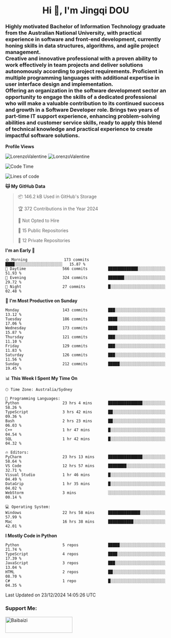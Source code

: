 <h1 align="center">Hi 👋, I'm Jingqi DOU</h1>
<h3 align="left">
Highly motivated Bachelor of Information Technology graduate from the Australian National University, with practical experience in software and front-end development, currently honing skills in data structures, algorithms, and agile project management. <br>
Creative and innovative professional with a proven ability to work effectively in team projects and deliver solutions autonomously according to project requirements. Proficient in multiple programming languages with additional expertise in user interface design and implementation. <br>
Offering an organization in the software development sector an opportunity to engage the skills of a dedicated professional who will make a valuable contribution to its continued success and growth in a Software Developer role. Brings two years of part-time IT support experience, enhancing problem-solving abilities and customer service skills, ready to apply this blend of technical knowledge and practical experience to create impactful software solutions.
</h3>

**Profile Views**<br>
<!-- <img src="https://count.getloli.com/get/@:name" alt="LorenzoValentine" theme="rule34" /> -->
<img src="https://count.getloli.com/@LorenzoValentine?name=LorenzoValentine&theme=asoul&padding=7&offset=0&align=center&scale=2&pixelated=1&darkmode=auto&prefix=020315" alt="LorenzoValentine" theme="rule34" />
<img src="https://count.getloli.com/@LorenzoValentine?name=LorenzoValentine&theme=food&padding=7&offset=0&align=center&scale=2&pixelated=1&darkmode=auto&prefix=020315" alt="LorenzoValentine" theme="rule34" />


<!--START_SECTION:waka-->
![Code Time](http://img.shields.io/badge/Code%20Time-1%2C339%20hrs%2045%20mins-blue)

![Lines of code](https://img.shields.io/badge/From%20Hello%20World%20I%27ve%20Written-546.7%20thousand%20lines%20of%20code-blue)

**🐱 My GitHub Data** 

> 📦 146.2 kB Used in GitHub's Storage 
 > 
> 🏆 372 Contributions in the Year 2024
 > 
> 🚫 Not Opted to Hire
 > 
> 📜 15 Public Repositories 
 > 
> 🔑 12 Private Repositories 
 > 
**I'm an Early 🐤** 

```text
🌞 Morning                173 commits         ████░░░░░░░░░░░░░░░░░░░░░   15.87 % 
🌆 Daytime                566 commits         █████████████░░░░░░░░░░░░   51.93 % 
🌃 Evening                324 commits         ███████░░░░░░░░░░░░░░░░░░   29.72 % 
🌙 Night                  27 commits          █░░░░░░░░░░░░░░░░░░░░░░░░   02.48 % 
```
📅 **I'm Most Productive on Sunday** 

```text
Monday                   143 commits         ███░░░░░░░░░░░░░░░░░░░░░░   13.12 % 
Tuesday                  186 commits         ████░░░░░░░░░░░░░░░░░░░░░   17.06 % 
Wednesday                173 commits         ████░░░░░░░░░░░░░░░░░░░░░   15.87 % 
Thursday                 121 commits         ███░░░░░░░░░░░░░░░░░░░░░░   11.10 % 
Friday                   129 commits         ███░░░░░░░░░░░░░░░░░░░░░░   11.83 % 
Saturday                 126 commits         ███░░░░░░░░░░░░░░░░░░░░░░   11.56 % 
Sunday                   212 commits         █████░░░░░░░░░░░░░░░░░░░░   19.45 % 
```


📊 **This Week I Spent My Time On** 

```text
🕑︎ Time Zone: Australia/Sydney

💬 Programming Languages: 
Python                   23 hrs 4 mins       ███████████████░░░░░░░░░░   58.26 % 
TypeScript               3 hrs 42 mins       ██░░░░░░░░░░░░░░░░░░░░░░░   09.36 % 
Bash                     2 hrs 23 mins       ██░░░░░░░░░░░░░░░░░░░░░░░   06.03 % 
C++                      1 hr 47 mins        █░░░░░░░░░░░░░░░░░░░░░░░░   04.54 % 
SQL                      1 hr 42 mins        █░░░░░░░░░░░░░░░░░░░░░░░░   04.32 % 

🔥 Editors: 
PyCharm                  23 hrs 13 mins      ███████████████░░░░░░░░░░   58.64 % 
VS Code                  12 hrs 57 mins      ████████░░░░░░░░░░░░░░░░░   32.71 % 
Visual Studio            1 hr 46 mins        █░░░░░░░░░░░░░░░░░░░░░░░░   04.49 % 
DataGrip                 1 hr 35 mins        █░░░░░░░░░░░░░░░░░░░░░░░░   04.02 % 
WebStorm                 3 mins              ░░░░░░░░░░░░░░░░░░░░░░░░░   00.14 % 

💻 Operating System: 
Windows                  22 hrs 58 mins      ██████████████░░░░░░░░░░░   57.99 % 
Mac                      16 hrs 38 mins      ███████████░░░░░░░░░░░░░░   42.01 % 
```

**I Mostly Code in Python** 

```text
Python                   5 repos             █████░░░░░░░░░░░░░░░░░░░░   21.74 % 
TypeScript               4 repos             ████░░░░░░░░░░░░░░░░░░░░░   17.39 % 
JavaScript               3 repos             ███░░░░░░░░░░░░░░░░░░░░░░   13.04 % 
HTML                     2 repos             ██░░░░░░░░░░░░░░░░░░░░░░░   08.70 % 
C#                       1 repo              █░░░░░░░░░░░░░░░░░░░░░░░░   04.35 % 
```




 Last Updated on 23/12/2024 14:05:26 UTC
<!--END_SECTION:waka-->

<!-- [![willianrod's wakatime stats](https://github-readme-stats.vercel.app/api/wakatime?username=lorenzoval2050)](https://github.com/anuraghazra/github-readme-stats) -->


<h3 align="left">Support Me:</h3>
<p><a href="https://www.buymeacoffee.com/Baibaizi"> <img align="left" src="https://cdn.buymeacoffee.com/buttons/v2/default-yellow.png" height="50" width="210" alt="Baibaizi" /></a></p><br><br>

